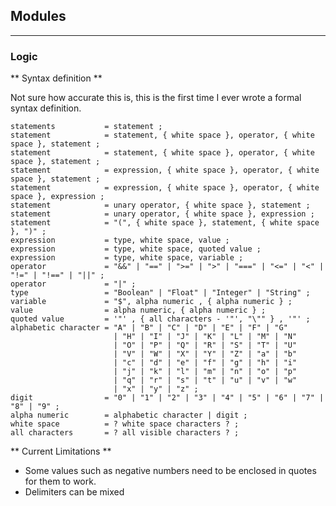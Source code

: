 ## Modules ##
***

### Logic ###

** Syntax definition **

Not sure how accurate this is, this is the first time I ever wrote a formal syntax definition.

    statements           = statement ;
    statement            = statement, { white space }, operator, { white space }, statement ;
    statement            = statement, { white space }, operator, { white space }, statement ;
    statement            = expression, { white space }, operator, { white space }, statement ;
    statement            = expression, { white space }, operator, { white space }, expression ;
    statement            = unary operator, { white space }, statement ;
    statement            = unary operator, { white space }, expression ;
    statement            = "(", { white space }, statement, { white space }, ")" ;
    expression           = type, white space, value ;
    expression           = type, white space, quoted value ;
    expression           = type, white space, variable ;
    operator             = "&&" | "==" | ">=" | ">" | "===" | "<=" | "<" | "!=" | "!==" | "||" ;
    operator             = "|" ;
    type                 = "Boolean" | "Float" | "Integer" | "String" ;
    variable             = "$", alpha numeric , { alpha numeric } ;
    value                = alpha numeric, { alpha numeric } ;
    quoted value         = '"' , { all characters - '"', "\"" } , '"' ;
    alphabetic character = "A" | "B" | "C" | "D" | "E" | "F" | "G"
                           | "H" | "I" | "J" | "K" | "L" | "M" | "N"
                           | "O" | "P" | "Q" | "R" | "S" | "T" | "U"
                           | "V" | "W" | "X" | "Y" | "Z" | "a" | "b"
                           | "c" | "d" | "e" | "f" | "g" | "h" | "i"
                           | "j" | "k" | "l" | "m" | "n" | "o" | "p"
                           | "q" | "r" | "s" | "t" | "u" | "v" | "w"
                           | "x" | "y" | "z" ;
    digit                = "0" | "1" | "2" | "3" | "4" | "5" | "6" | "7" | "8" | "9" ;
    alpha numeric        = alphabetic character | digit ;
    white space          = ? white space characters ? ;
    all characters       = ? all visible characters ? ;

** Current Limitations **

* Some values such as negative numbers need to be enclosed in quotes for them to work.
* Delimiters can be mixed
